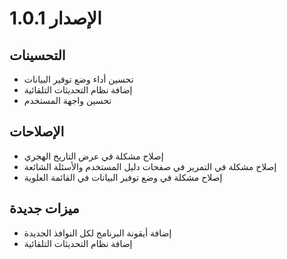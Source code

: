 # الإصدار 1.0.1

## التحسينات
- تحسين أداء وضع توفير البيانات
- إضافة نظام التحديثات التلقائية
- تحسين واجهة المستخدم

## الإصلاحات
- إصلاح مشكلة في عرض التاريخ الهجري
- إصلاح مشكلة في التمرير في صفحات دليل المستخدم والأسئلة الشائعة
- إصلاح مشكلة في وضع توفير البيانات في القائمة العلوية

## ميزات جديدة
- إضافة أيقونة البرنامج لكل النوافذ الجديدة
- إضافة نظام التحديثات التلقائية
